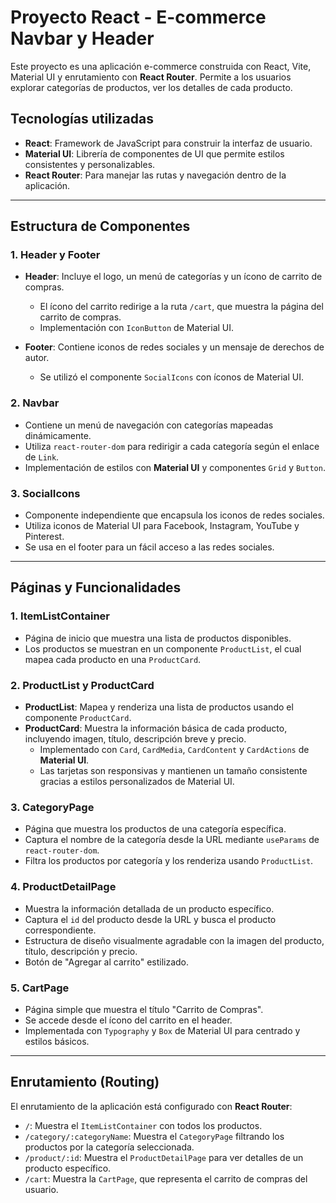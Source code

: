 # Proyecto React - E-commerce Navbar y Header

Este proyecto es una aplicación e-commerce construida con React, Vite, Material UI y enrutamiento con **React Router**. Permite a los usuarios explorar categorías de productos, ver los detalles de cada producto. 

## Tecnologías utilizadas

- **React**: Framework de JavaScript para construir la interfaz de usuario.
- **Material UI**: Librería de componentes de UI que permite estilos consistentes y personalizables.
- **React Router**: Para manejar las rutas y navegación dentro de la aplicación.

---

## Estructura de Componentes

### 1. **Header** y **Footer**

- **Header**: Incluye el logo, un menú de categorías y un ícono de carrito de compras.
  - El ícono del carrito redirige a la ruta `/cart`, que muestra la página del carrito de compras.
  - Implementación con `IconButton` de Material UI.
  
- **Footer**: Contiene iconos de redes sociales y un mensaje de derechos de autor.
  - Se utilizó el componente `SocialIcons` con íconos de Material UI.

### 2. **Navbar**

- Contiene un menú de navegación con categorías mapeadas dinámicamente.
- Utiliza `react-router-dom` para redirigir a cada categoría según el enlace de `Link`.
- Implementación de estilos con **Material UI** y componentes `Grid` y `Button`.

### 3. **SocialIcons**

- Componente independiente que encapsula los iconos de redes sociales.
- Utiliza iconos de Material UI para Facebook, Instagram, YouTube y Pinterest.
- Se usa en el footer para un fácil acceso a las redes sociales.

---

## Páginas y Funcionalidades

### 1. **ItemListContainer**

- Página de inicio que muestra una lista de productos disponibles.
- Los productos se muestran en un componente `ProductList`, el cual mapea cada producto en una `ProductCard`.

### 2. **ProductList y ProductCard**

- **ProductList**: Mapea y renderiza una lista de productos usando el componente `ProductCard`.
- **ProductCard**: Muestra la información básica de cada producto, incluyendo imagen, título, descripción breve y precio.
  - Implementado con `Card`, `CardMedia`, `CardContent` y `CardActions` de **Material UI**.
  - Las tarjetas son responsivas y mantienen un tamaño consistente gracias a estilos personalizados de Material UI.

### 3. **CategoryPage**

- Página que muestra los productos de una categoría específica.
- Captura el nombre de la categoría desde la URL mediante `useParams` de `react-router-dom`.
- Filtra los productos por categoría y los renderiza usando `ProductList`.

### 4. **ProductDetailPage**

- Muestra la información detallada de un producto específico.
- Captura el `id` del producto desde la URL y busca el producto correspondiente.
- Estructura de diseño visualmente agradable con la imagen del producto, título, descripción y precio.
- Botón de "Agregar al carrito" estilizado.

### 5. **CartPage**

- Página simple que muestra el título "Carrito de Compras".
- Se accede desde el ícono del carrito en el header.
- Implementada con `Typography` y `Box` de Material UI para centrado y estilos básicos.

---

## Enrutamiento (Routing)

El enrutamiento de la aplicación está configurado con **React Router**:

- `/`: Muestra el `ItemListContainer` con todos los productos.
- `/category/:categoryName`: Muestra el `CategoryPage` filtrando los productos por la categoría seleccionada.
- `/product/:id`: Muestra el `ProductDetailPage` para ver detalles de un producto específico.
- `/cart`: Muestra la `CartPage`, que representa el carrito de compras del usuario.
